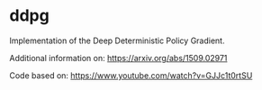 # ddpg
Implementation of the Deep Deterministic Policy Gradient.

Additional information on: https://arxiv.org/abs/1509.02971

Code based on: https://www.youtube.com/watch?v=GJJc1t0rtSU
